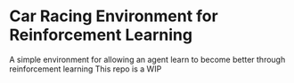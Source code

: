 # Car Racing Environment for Reinforcement Learning

A simple environment for allowing an agent learn to become better through reinforcement learning
This repo is a WIP

